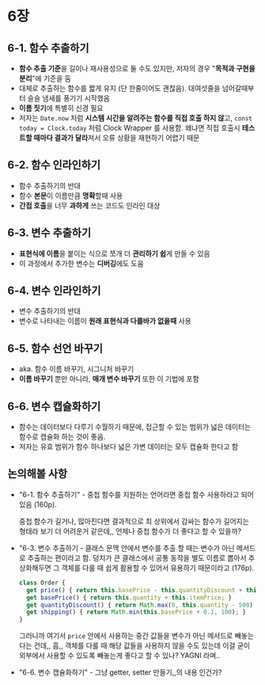 # 6장

## 6-1. 함수 추출하기

- **함수 추출 기준**을 길이나 재사용성으로 둘 수도 있지만, 저자의 경우 "**목적과 구현을 분리**"에 기준을 둠
- 대체로 추출하는 함수를 짧게 유지 (단 한줄이어도 괜찮음). 대여섯줄을 넘어갈때부터 슬슬 냄새를 풍기기 시작했음
- **이름 짓기**에 특별히 신경 필요
- 저자는 `Date.now` 처럼 **시스템 시간을 알려주는 함수를 직접 호출 하지 않**고, `const today = Clock.today` 처럼 Clock Wrapper 를 사용함. 왜냐면 직접 호출시 **테스트할 때마다 결과가 달라**져서 오류 상황을 재현하기 어렵기 때문

## 6-2. 함수 인라인하기

- 함수 추출하기의 반대
- 함수 **본문**이 이름만큼 **명확**할때 사용
- **간접 호출**을 너무 **과하게** 쓰는 코드도 인라인 대상

## 6-3. 변수 추출하기

- **표현식에 이름**을 붙이는 식으로 쪼개 더 **관리하기 쉽**게 만들 수 있음
- 이 과정에서 추가한 변수는 **디버깅**에도 도움

## 6-4. 변수 인라인하기

- 변수 추출하기의 반대
- 변수로 나타내는 이름이 **원래 표현식과 다를바가 없을때** 사용

## 6-5. 함수 선언 바꾸기

- aka. 함수 이름 바꾸기, 시그니처 바꾸기
- **이름 바꾸기** 뿐만 아니라, **매개 변수 바꾸기** 또한 이 기법에 포함

## 6-6. 변수 캡슐화하기

- 함수는 데이터보다 다루기 수월하기 때문에, 접근할 수 있는 범위가 넓은 데이터는 함수로 캡슐화 하는 것이 좋음. 
- 저자는 유효 범위가 함수 하나보다 넓은 가변 데이터는 모두 캡슐화 한다고 함

## 논의해볼 사항

- "6-1. 함수 추출하기" - 중첩 함수를 지원하는 언어라면 중첩 함수 사용하라고 되어있음 (160p). 

  중첩 함수가 길거나, 많아진다면 결과적으로 최 상위에서 감싸는 함수가 길어지는 형태라 보기 더 어려운거 같은데,, 언제나 중첩 함수가 더 좋다고 할 수 있을까?

- "6-3. 변수 추출하기 - 클래스 문맥 안에서 변수를 추출 할 때는 변수가 아닌 메서드로 추출하는 편이라고 함. 덩치가 큰 클래스에서 공통 동작을 별도 이름로 뽑아서 추상화해두면 그 객체를 다룰 때 쉽게 활용할 수 있어서 유용하기 때문이라고 (176p).

  ```javascript
  class Order {
    get price() { return this.basePrice - this.quantityDiscount + this.shipping; }
    get basePrice() { return this.quantity + this.itemPrice; }
    get quantityDiscount() { return Math.max(0, this.quantity - 500) + this.itemPrice + 0.05;}
    get shipping() { return Math.min(this.basePrice + 0.1, 100); }
  }
  ```

  그러니까 여기서 `price` 안에서 사용하는 중간 값들을 변수가 아닌 메서드로 빼놓는다는 건데,, 흠,, 객체를 다룰 때 해당 값들을 사용하지 않을 수도 있는데 이걸 굳이 외부에서 사용할 수 있도록 빼놓는게 좋다고 할 수 있나? YAGNI 라며..

- "6-6. 변수 캡슐화하기" - 그냥 getter, setter 만들기,,의 내용 인건가?


